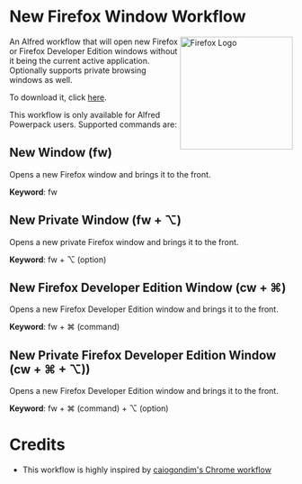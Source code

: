 # New Firefox Window Workflow

<img src="https://raw.githubusercontent.com/lisdude/alfred-firefox-window-workflow/master/img/logo.png" alt="Firefox Logo" align="right" width="200px" />

An Alfred workflow that will open new Firefox or Firefox Developer Edition windows without it being the current active application. Optionally supports private browsing windows as well.

To download it, click
[here](https://github.com/lisdude/alfred-firefox-window-workflow/raw/master/Firefox%20Window.alfredworkflow).

This workflow is only available for Alfred Powerpack users. Supported commands are:

## New Window (fw)

Opens a new Firefox window and brings it to the front.

**Keyword**: fw

## New Private Window (fw + ⌥)

Opens a new private Firefox window and brings it to the front.

**Keyword**: fw + ⌥ (option)

## New Firefox Developer Edition Window (cw + ⌘)

Opens a new Firefox Developer Edition window and brings it to the front.

**Keyword**: fw + ⌘ (command)

## New Private Firefox Developer Edition Window (cw + ⌘ + ⌥))

Opens a new Firefox Developer Edition window and brings it to the front.

**Keyword**: fw + ⌘ (command) + ⌥ (option)

# Credits

- This workflow is highly inspired by [caiogondim's Chrome workflow](https://github.com/caiogondim/alfred-chrome-window-workflow)
